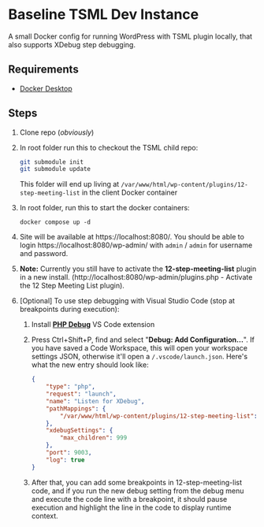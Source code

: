 # Baseline TSML Dev Instance

A small Docker config for running WordPress with TSML plugin locally, that also supports XDebug step debugging.

## Requirements

- [Docker Desktop](https://www.docker.com/get-started/)

## Steps

1. Clone repo (*obviously*)
2. In root folder run this to checkout the TSML child repo:

    ```bash
    git submodule init
    git submodule update
    ```
    This folder will end up living at `/var/www/html/wp-content/plugins/12-step-meeting-list` in the client Docker container

3. In root folder, run this to start the docker containers:

    ```
    docker compose up -d
    ```

4. Site will be available at https://localhost:8080/. You should be able to login https://localhost:8080/wp-admin/ with `admin` / `admin` for username and password.

5. **Note:** Currently you still have to activate the **12-step-meeting-list** plugin in a new install. (http://localhost:8080/wp-admin/plugins.php - Activate the 12 Step Meeting List plugin).

5. [Optional] To use step debugging with Visual Studio Code (stop at breakpoints during execution):
   1. Install **[PHP Debug](https://marketplace.visualstudio.com/items?itemName=xdebug.php-debug)** VS Code extension
   2. Press Ctrl+Shift+P, find and select "**Debug: Add Configuration...**". If you have saved a Code Workspace, this will open your workspace settings JSON, otherwise it'll open a `/.vscode/launch.json`. Here's what the new entry should look like:

        ```json
        {
            "type": "php",
            "request": "launch",
            "name": "Listen for XDebug",
            "pathMappings": {
                "/var/www/html/wp-content/plugins/12-step-meeting-list": "${workspaceFolder}/12-step-meeting-list"
            },
            "xdebugSettings": {
                "max_children": 999
            },
            "port": 9003,
            "log": true
        }
        ```
    3. After that, you can add some breakpoints in 12-step-meeting-list code, and if you run the new debug setting from the debug menu and execute the code line with a breakpoint, it should pause execution and highlight the line in the code to display runtime context.
